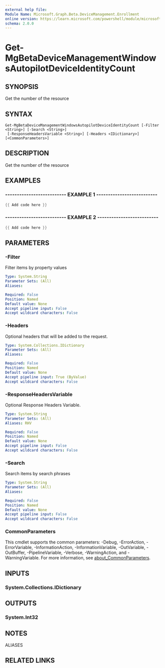 ```yaml
---
external help file:
Module Name: Microsoft.Graph.Beta.DeviceManagement.Enrollment
online version: https://learn.microsoft.com/powershell/module/microsoft.graph.beta.devicemanagement.enrollment/get-mgbetadevicemanagementwindowsautopilotdeviceidentitycount
schema: 2.0.0
---
```


# Get-MgBetaDeviceManagementWindowsAutopilotDeviceIdentityCount

## SYNOPSIS
Get the number of the resource

## SYNTAX

```
Get-MgBetaDeviceManagementWindowsAutopilotDeviceIdentityCount [-Filter <String>] [-Search <String>]
 [-ResponseHeadersVariable <String>] [-Headers <IDictionary>] [<CommonParameters>]
```

## DESCRIPTION
Get the number of the resource

## EXAMPLES

### -------------------------- EXAMPLE 1 --------------------------
```powershell
{{ Add code here }}
```



### -------------------------- EXAMPLE 2 --------------------------
```powershell
{{ Add code here }}
```



## PARAMETERS

### -Filter
Filter items by property values

```yaml
Type: System.String
Parameter Sets: (All)
Aliases:

Required: False
Position: Named
Default value: None
Accept pipeline input: False
Accept wildcard characters: False
```

### -Headers
Optional headers that will be added to the request.

```yaml
Type: System.Collections.IDictionary
Parameter Sets: (All)
Aliases:

Required: False
Position: Named
Default value: None
Accept pipeline input: True (ByValue)
Accept wildcard characters: False
```

### -ResponseHeadersVariable
Optional Response Headers Variable.

```yaml
Type: System.String
Parameter Sets: (All)
Aliases: RHV

Required: False
Position: Named
Default value: None
Accept pipeline input: False
Accept wildcard characters: False
```

### -Search
Search items by search phrases

```yaml
Type: System.String
Parameter Sets: (All)
Aliases:

Required: False
Position: Named
Default value: None
Accept pipeline input: False
Accept wildcard characters: False
```

### CommonParameters
This cmdlet supports the common parameters: -Debug, -ErrorAction, -ErrorVariable, -InformationAction, -InformationVariable, -OutVariable, -OutBuffer, -PipelineVariable, -Verbose, -WarningAction, and -WarningVariable. For more information, see [about_CommonParameters](http://go.microsoft.com/fwlink/?LinkID=113216).

## INPUTS

### System.Collections.IDictionary

## OUTPUTS

### System.Int32

## NOTES

ALIASES

## RELATED LINKS

